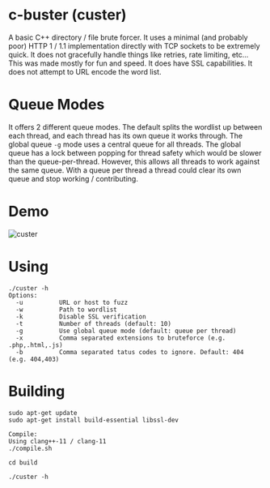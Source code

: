 
# c-buster (custer)
A basic C++ directory / file brute forcer. It uses a minimal (and probably poor) HTTP 1 / 1.1 implementation directly with TCP sockets to be extremely quick. It does not gracefully handle things like retries, rate limiting, etc... This was made mostly for fun and speed. It does have SSL capabilities. It does not attempt to URL encode the word list.

# Queue Modes
It offers 2 different queue modes. The default splits the wordlist up between each thread, and each thread has its own queue it works through. The global queue `-g` mode uses a central queue for all threads. The global queue has a lock between popping for thread safety which would be slower than the queue-per-thread. However, this allows all threads to work against the same queue. With a queue per thread a thread could clear its own queue and stop working / contributing.

# Demo
![custer](https://user-images.githubusercontent.com/76693978/159591553-efe774fb-e2f6-46c6-b8ab-a7ebc56da1a5.gif)


# Using
```
./custer -h
Options:
  -u          URL or host to fuzz
  -w          Path to wordlist
  -k          Disable SSL verification
  -t          Number of threads (default: 10)
  -g          Use global queue mode (default: queue per thread)
  -x          Comma separated extensions to bruteforce (e.g. .php,.html,.js)
  -b          Comma separated tatus codes to ignore. Default: 404 (e.g. 404,403)
```

# Building
```
sudo apt-get update
sudo apt-get install build-essential libssl-dev

Compile:
Using clang++-11 / clang-11
./compile.sh 

cd build

./custer -h
```

